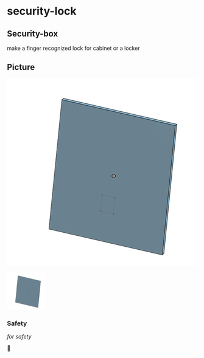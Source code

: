 # security-lock


## Security-box 

make a finger recognized lock for cabinet or a locker


## Picture

![A wall image](images/Awall.png)

<img src="images/a wall.png" alt="A wall image" width="100" height="100">



### Safety

*for safety*

:rocket:


